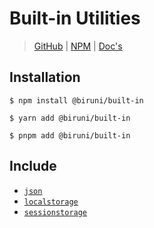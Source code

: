 # Built-in Utilities

> [GitHub](https://github.com/wonize/biruni/tree/main/packages/built-in/)
> | [NPM](https://www.npmjs.com/package/@biruni/built-in)
> | [Doc's](https://wonize.github.io/biruni/plugin/built-in/)

## Installation

```shell
$ npm install @biruni/built-in
```

```shell
$ yarn add @biruni/built-in
```

```shell
$ pnpm add @biruni/built-in
```

## Include

- [`json`](/plugin/built-in/json)
- [`localstorage`](/plugin/built-in/localstorage)
- [`sessionstorage`](/plugin/built-in/sessionstorage)
